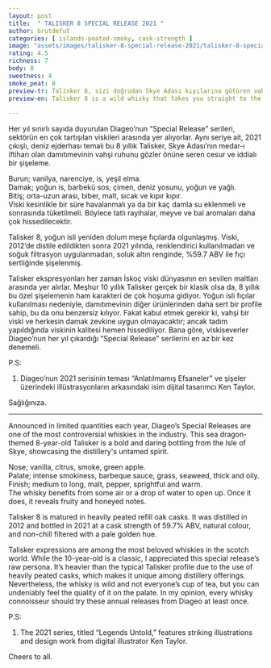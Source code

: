 ```yaml
---
layout: post
title:  " TALISKER 8 SPECIAL RELEASE 2021 "
author: brutdefut
categories: [ islands-peated-smoky, cask-strength ]
image: "assets/images/talisker-8-special-release-2021/talisker-8-special-release-2021.JPG"
rating: 4.5
richness: 7
body: 8
sweetness: 4
smoke_peat: 8
preview-tr: Talisker 8, sizi doğrudan Skye Adası kıyılarına götüren vahşi bir viski.                 
preview-en: Talisker 8 is a wild whisky that takes you straight to the shores of Skye.           
     
---
```


Her yıl sınırlı sayıda duyurulan Diageo’nun “Special Release” serileri, sektörün en çok tartışılan viskileri arasında yer alıyorlar. Aynı seriye ait, 2021 çıkışlı, deniz ejderhası temalı bu 8 yıllık Talisker, Skye Adası’nın medar-ı iftiharı olan damıtımevinin vahşi ruhunu gözler önüne seren cesur ve iddialı bir şişeleme.  

Burun; vanilya, narenciye, is, yeşil elma.   
Damak; yoğun is, barbekü sos, çimen, deniz yosunu, yoğun ve yağlı.  
Bitiş; orta-uzun arası, biber, malt, sıcak ve kıpır kıpır.    
Viski kesinlikle bir süre havalanmalı ya da bir kaç damla su eklenmeli ve sonrasında tüketilmeli. Böylece tatlı rayihalar, meyve ve bal aromaları daha çok hissedilecektir.  

Talisker 8, yoğun isli yeniden dolum meşe fıçılarda olgunlaşmış. Viski, 2012’de distile edildikten sonra 2021 yılında, renklendirici kullanılmadan ve soğuk filtrasyon uygulanmadan, soluk altın renginde, %59.7 ABV ile fıçı sertliğinde şişelenmiş.  

Talisker ekspresyonları her zaman İskoç viski dünyasının en sevilen maltları arasında yer alırlar. Meşhur 10 yıllık Talisker gerçek bir klasik olsa da, 8 yıllık bu özel şişelemenin ham karakteri de çok hoşuma gidiyor. Yoğun isli fıçılar kullanılması nedeniyle, damıtımevinin diğer ürünlerinden daha sert bir profile sahip, bu da onu benzersiz kılıyor. Fakat kabul etmek gerekir ki, vahşi bir viski ve herkesin damak zevkine uygun olmayacaktır; ancak tadım yapıldığında viskinin kalitesi hemen hissediliyor. Bana göre, viskiseverler Diageo’nun her yıl çıkardığı “Special Release” serilerini en az bir kez denemeli.  

P.S:   
1. Diageo’nun 2021 serisinin teması “Anlatılmamış Efsaneler” ve şişeler üzerindeki illüstrasyonların arkasındaki isim dijital tasarımcı Ken Taylor.  

Sağlığınıza.                     
   
-----------------------------------------------

<p id="english"></p>

Announced in limited quantities each year, Diageo’s Special Releases are one of the most controversial whiskies in the industry. This sea dragon-themed 8-year-old Talisker is a bold and daring bottling from the Isle of Skye, showcasing the distillery's untamed spirit.  
 
Nose; vanilla, citrus, smoke, green apple.  
Palate; intense smokiness, barbeque sauce, grass, seaweed, thick and oily.   
Finish; medium to long, malt, pepper, sprightful and warm.  
The whisky benefits from some air or a drop of water to open up. Once it does, it reveals fruity and honeyed notes.  

Talisker 8 is matured in heavily peated refill oak casks. It was distilled in 2012 and bottled in 2021 at a cask strength of 59.7% ABV, natural colour, and non-chill filtered with a pale golden hue.       

Talisker expressions are among the most beloved whiskies in the scotch world. While the 10-year-old is a classic, I appreciated this special release’s raw persona. It’s heavier than the typical Talisker profile due to the use of heavily peated casks, which makes it unique among distillery offerings. Nevertheless, the whisky is wild and not everyone’s cup of tea, but you can undeniably feel the quality of it on the palate. In my opinion, every whisky connoisseur should try these annual releases from Diageo at least once.  

P.S:  
1. The 2021 series, titled “Legends Untold,” features striking illustrations and design work from digital illustrator Ken Taylor.  

Cheers to all.   
  
